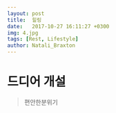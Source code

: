 ```yaml
---
layout: post
title:  힐링
date:   2017-10-27 16:11:27 +0300
img: 4.jpg
tags: [Rest, Lifestyle]
author: Natali_Braxton
---
```

# 드디어 개설 
> 편안한분위기
